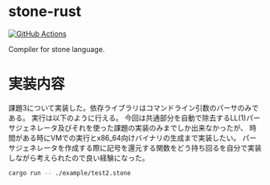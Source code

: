 # stone-rust

[![GitHub Actions](https://github.com/namachan10777/stone-rust/workflows/Rust/badge.svg)](https://github.com/namachan10777/stone-rust/actions?query=workflow:Rust)

Compiler for stone language.

# 実装内容
課題3について実装した。依存ライブラリはコマンドライン引数のパーサのみである。
実行は以下のように行える。
今回は共通部分を自動で除去するLL(1)パーサジェネレータ及びそれを使った課題の実装のみまでしか出来なかったが、
時間がある時にVMでの実行とx86\_64向けバイナリの生成まで実装したい。
パーサジェネレータを作成する際に記号を還元する関数をどう持ち回るを自分で実装しながら考えられたので良い経験になった。
```sh
cargo run -- ./example/test2.stone
```
